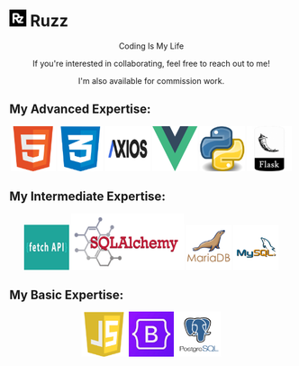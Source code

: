 # <img src="./images/rzlogo.png" alt="ruzz" width="30" height="30"> Ruzz
<p align="center">Coding Is My Life</p>
<p align="center">If you're interested in collaborating, feel free to reach out to me!</h5>
<p align="center">I'm also available for commission work.</p>

## My Advanced Expertise:
<div align="center">
    <img src="./images/html.png" alt="Html" width="80" height="80">
    <img src="./images/css.png" alt="Css" width="80" height="80">
    <img src="./images/axios.png" alt="Axios" width="80" height="80">
    <img src="./images/vuelogo.png" alt="Vue.js Logo" width="80" height="80">
    <img src="./images/pylogo.png" alt="Python" width="80" height="80">
    <img src="./images/flask.png" alt="Flask" width="80" height="80">
</div>

## My Intermediate Expertise:
<div align="center">
    <img src="./images/fetch.png" alt="fetch" width="80" height="80">
    <img src="./images/sqlalchemy.png" alt="sql" width="200" height="100">
    <img src="./images/mariadb-logo.png" alt="mariadb" width="80" height="80">
    <img src="./images/mysql.png" alt="mysql" width="80" height="80">
</div>

## My Basic Expertise:
<div align="center">
    <img src="./images/js.png" alt="Js" width="80" height="80">
    <img src="./images/bootstrap.jpg" alt="bootstrap" width="80" height="80">
    <img src="./images/postgresql.png" alt="postgres" width="80" height="80">
</div>

